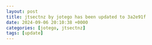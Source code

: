 ```yaml
---
layout: post
title: jtsectnz by jotego has been updated to 3a2e91f
date: 2024-09-06 20:10:38 +0000
categories: [jotego, jtsectnz]
tags: [update]
---
```


